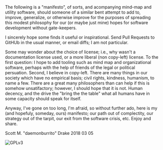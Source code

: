 The following is a "manifesto", of sorts, and acompanying mind-map and utility software, should someone of a similar bent attempt to add to, improve, generalize, or otherwise improve for the purposes of spreading this modest philosophy for our (or maybe just mine) hopes for software development without gate-keepers.

I sincerely hope some finds it useful or inspirational. Send Pull Requests to GitHUb in the usual manner, or email diffs; I am not particular.

Some may wonder about the choice of license; i.e., why wasn't a documentation license used, or a more liberal (non copy-left) license. To the first question: I hope to add tooling such as mind map and organizational software, perhaps with the help of friends of the legal or political persuation. Second, I believe in copy-left. There are many things in our society which have no empirical basis; civil rights, kindness, humanism, to name a few. There are a great many philosophers than can help if this is somehow unsatifactory; however, I should hope that it is not. Human decency, and the drive the "bring the the table" what all humans have in some capacity should speak for itself.

Anyway, I've gone on too long, I'm afraid, so without further ado, here is my (and hopefuly, someday, ours) manifesto; our path out of complectity, our strategy out of the tarpit, our exit from the software crisis, etc. Enjoy and share.

Scott M. "daemonburrito" Drake
2018 03 05

![GPLv3](https://cdn.rawgit.com/daemonburrito/company-manifesto/master/gpl-3.0/GPLv3_Logo.svg)
